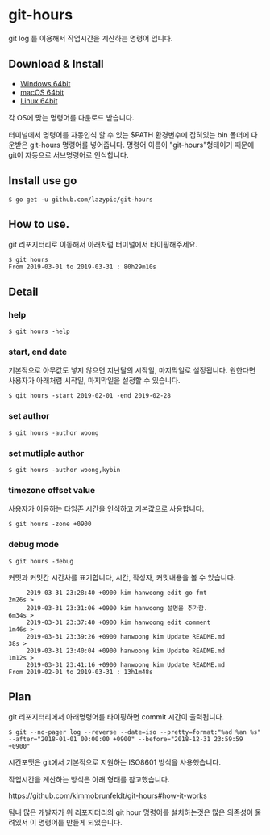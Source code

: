# git-hours

git log 를 이용해서 작업시간을 계산하는 명령어 입니다.


## Download & Install
- [Windows 64bit](https://github.com/lazypic/git-hours/releases/download/v0.0.2/git-hours_windows.tgz)
- [macOS 64bit](https://github.com/lazypic/git-hours/releases/download/v0.0.2/git-hours_darwin.tgz)
- [Linux 64bit](https://github.com/lazypic/git-hours/releases/download/v0.0.2/git-hours_linux.tgz)

각 OS에 맞는 명령어를 다운로드 받습니다.

터미널에서 명령어를 자동인식 할 수 있는 $PATH 환경변수에 잡혀있는 bin 폴더에 다운받은 git-hours 명령어를 넣어줍니다.
명령어 이름이 "git-hours"형태이기 때문에 git이 자동으로 서브명령어로 인식합니다.

## Install use go
```
$ go get -u github.com/lazypic/git-hours
```

## How to use.
git 리포지터리로 이동해서 아래처럼 터미널에서 타이핑해주세요.

```
$ git hours
From 2019-03-01 to 2019-03-31 : 80h29m10s
```

## Detail

### help
```
$ git hours -help
```

### start, end date
기본적으로 아무값도 넣지 않으면 지난달의 시작일, 마지막일로 설정됩니다.
원한다면 사용자가 아래처럼 시작일, 마지막일을 설정할 수 있습니다.

```
$ git hours -start 2019-02-01 -end 2019-02-28
```

### set author
```
$ git hours -author woong
```

### set mutliple author
```
$ git hours -author woong,kybin
```

### timezone offset value
사용자가 이용하는 타임존 시간을 인식하고 기본값으로 사용합니다.
```
$ git hours -zone +0900
```

### debug mode
```
$ git hours -debug
```

커밋과 커밋간 시간차를 표기합니다, 시간, 작성자, 커밋내용을 볼 수 있습니다.
```
	 2019-03-31 23:28:40 +0900 kim hanwoong edit go fmt
2m26s >
	 2019-03-31 23:31:06 +0900 kim hanwoong 설명을 추가함.
6m34s >
	 2019-03-31 23:37:40 +0900 kim hanwoong edit comment
1m46s >
	 2019-03-31 23:39:26 +0900 hanwoong kim Update README.md
38s >
	 2019-03-31 23:40:04 +0900 hanwoong kim Update README.md
1m12s >
	 2019-03-31 23:41:16 +0900 hanwoong kim Update README.md
From 2019-02-01 to 2019-03-31 : 13h1m48s
```


## Plan
git 리포지터리에서 아래명령어를 타이핑하면 commit 시간이 출력됩니다.

```
$ git --no-pager log --reverse --date=iso --pretty=format:"%ad %an %s" --after="2018-01-01 00:00:00 +0900" --before="2018-12-31 23:59:59 +0900"
```

시간포맷은 git에서 기본적으로 지원하는 ISO8601 방식을 사용했습니다.


작업시간을 계산하는 방식은 아래 형태를 참고했습니다.

https://github.com/kimmobrunfeldt/git-hours#how-it-works

팀내 많은 개발자가 위 리포지터리의 git hour 명령어를 설치하는것은 많은 의존성이 물려있서 이 명령어를 만들게 되었습니다.
